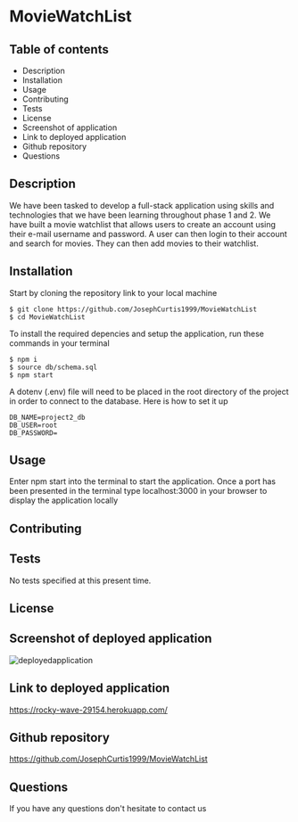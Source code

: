 # MovieWatchList

## Table of contents

* Description
* Installation
* Usage
* Contributing
* Tests
* License
* Screenshot of application
* Link to deployed application
* Github repository
* Questions

## Description

We have been tasked to develop a full-stack application using skills and technologies that we have been learning throughout phase 1 and 2. We have built a movie watchlist that allows users to create an account using their e-mail
username and password. A user can then login to their account and search
for movies. They can then add movies to their watchlist.

## Installation

Start by cloning the repository link to your local machine

```
$ git clone https://github.com/JosephCurtis1999/MovieWatchList
$ cd MovieWatchList
```

To install the required depencies and setup the application, run these commands in your terminal

```
$ npm i
$ source db/schema.sql
$ npm start
```

A dotenv (.env) file will need to be placed in the root directory of the project in order to connect to the database. Here is how to set it up

```
DB_NAME=project2_db
DB_USER=root
DB_PASSWORD=
```

## Usage

Enter npm start into the terminal to start the application. Once a port has been presented in the terminal type localhost:3000 in your browser to display the application locally

## Contributing

## Tests

No tests specified at this present time.

## License

## Screenshot of deployed application

![deployedapplication](https://user-images.githubusercontent.com/94229291/163622110-83758327-a296-4f9c-a374-ab2e6a7c904d.jpg)



## Link to deployed application

https://rocky-wave-29154.herokuapp.com/

## Github repository

https://github.com/JosephCurtis1999/MovieWatchList

## Questions 

If you have any questions don't hesitate to contact us





